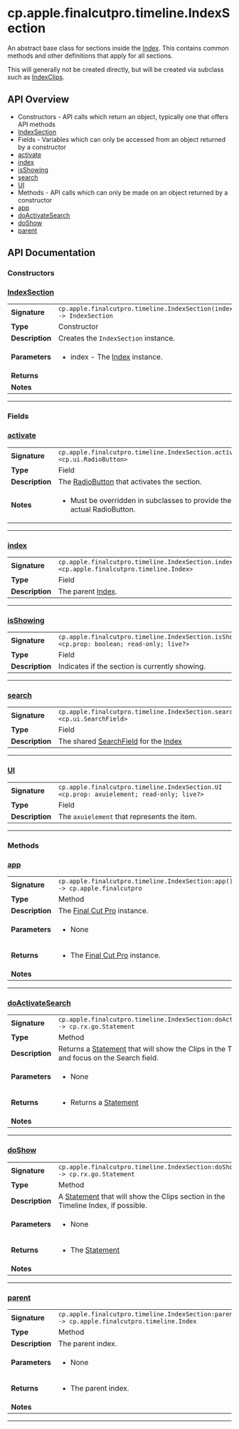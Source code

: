 # cp.apple.finalcutpro.timeline.IndexSection

An abstract base class for sections inside the [Index](cp.apple.finalcutpro.timeline.Index.md).
This contains common methods and other definitions that apply for all sections.

This will generally not be created directly, but will be created via subclass such as
[IndexClips](cp.apple.finalcutpro.timeline.IndexClips.md).

## API Overview
* Constructors - API calls which return an object, typically one that offers API methods
 * [IndexSection](#indexsection)
* Fields - Variables which can only be accessed from an object returned by a constructor
 * [activate](#activate)
 * [index](#index)
 * [isShowing](#isshowing)
 * [search](#search)
 * [UI](#ui)
* Methods - API calls which can only be made on an object returned by a constructor
 * [app](#app)
 * [doActivateSearch](#doactivatesearch)
 * [doShow](#doshow)
 * [parent](#parent)

## API Documentation

### Constructors


### [IndexSection](#indexsection)

|                                             |                                                                                     |
| --------------------------------------------|-------------------------------------------------------------------------------------|
| **Signature**                               | `cp.apple.finalcutpro.timeline.IndexSection(index) -> IndexSection`                                                                    |
| **Type**                                    | Constructor                                                                     |
| **Description**                             | Creates the `IndexSection` instance.                                                                     |
| **Parameters**                              | <ul><li>index - The [Index](cp.apple.finalcutpro.timeline.Index.md) instance.</li></ul> |
| **Returns**                                 | <ul></ul>          |
| **Notes**                                   | <ul></ul>                |

---
### Fields


### [activate](#activate)

|                                             |                                                                                     |
| --------------------------------------------|-------------------------------------------------------------------------------------|
| **Signature**                               | `cp.apple.finalcutpro.timeline.IndexSection.activate <cp.ui.RadioButton>`                                                                    |
| **Type**                                    | Field                                                                     |
| **Description**                             | The [RadioButton](cp.ui.RadioButton.md) that activates the section.                                                                     |
| **Notes**                                   | <ul><li>Must be overridden in subclasses to provide the actual RadioButton.</li></ul>                |

---

### [index](#index)

|                                             |                                                                                     |
| --------------------------------------------|-------------------------------------------------------------------------------------|
| **Signature**                               | `cp.apple.finalcutpro.timeline.IndexSection.index <cp.apple.finalcutpro.timeline.Index>`                                                                    |
| **Type**                                    | Field                                                                     |
| **Description**                             | The parent [Index](cp.apple.finalcutpro.timeline.Index.md).                                                                     |

---

### [isShowing](#isshowing)

|                                             |                                                                                     |
| --------------------------------------------|-------------------------------------------------------------------------------------|
| **Signature**                               | `cp.apple.finalcutpro.timeline.IndexSection.isShowing <cp.prop: boolean; read-only; live?>`                                                                    |
| **Type**                                    | Field                                                                     |
| **Description**                             | Indicates if the section is currently showing.                                                                     |

---

### [search](#search)

|                                             |                                                                                     |
| --------------------------------------------|-------------------------------------------------------------------------------------|
| **Signature**                               | `cp.apple.finalcutpro.timeline.IndexSection.search <cp.ui.SearchField>`                                                                    |
| **Type**                                    | Field                                                                     |
| **Description**                             | The shared [SearchField](cp.ui.SearchField.md) for the [Index](cp.apple.finalcutpro.timeline.Index.md)                                                                     |

---

### [UI](#ui)

|                                             |                                                                                     |
| --------------------------------------------|-------------------------------------------------------------------------------------|
| **Signature**                               | `cp.apple.finalcutpro.timeline.IndexSection.UI <cp.prop: axuielement; read-only; live?>`                                                                    |
| **Type**                                    | Field                                                                     |
| **Description**                             | The `axuielement` that represents the item.                                                                     |

---
### Methods


### [app](#app)

|                                             |                                                                                     |
| --------------------------------------------|-------------------------------------------------------------------------------------|
| **Signature**                               | `cp.apple.finalcutpro.timeline.IndexSection:app() -> cp.apple.finalcutpro`                                                                    |
| **Type**                                    | Method                                                                     |
| **Description**                             | The [Final Cut Pro](cp.apple.finalcutpro.md) instance.                                                                     |
| **Parameters**                              | <ul><li>None</li></ul> |
| **Returns**                                 | <ul><li>The [Final Cut Pro](cp.apple.finalcutpro.md) instance.</li></ul>          |
| **Notes**                                   | <ul></ul>                |

---

### [doActivateSearch](#doactivatesearch)

|                                             |                                                                                     |
| --------------------------------------------|-------------------------------------------------------------------------------------|
| **Signature**                               | `cp.apple.finalcutpro.timeline.IndexSection:doActivateSearch() -> cp.rx.go.Statement`                                                                    |
| **Type**                                    | Method                                                                     |
| **Description**                             | Returns a [Statement](cp.rx.go.Statement.md) that will show the Clips in the Timeline Index and focus on the Search field.                                                                     |
| **Parameters**                              | <ul><li>None</li></ul> |
| **Returns**                                 | <ul><li>Returns a [Statement](cp.rx.go.Statement.md)</li></ul>          |
| **Notes**                                   | <ul></ul>                |

---

### [doShow](#doshow)

|                                             |                                                                                     |
| --------------------------------------------|-------------------------------------------------------------------------------------|
| **Signature**                               | `cp.apple.finalcutpro.timeline.IndexSection:doShow() -> cp.rx.go.Statement`                                                                    |
| **Type**                                    | Method                                                                     |
| **Description**                             | A [Statement](cp.rx.go.Statement.md) that will show the Clips section in the Timeline Index, if possible.                                                                     |
| **Parameters**                              | <ul><li>None</li></ul> |
| **Returns**                                 | <ul><li>The [Statement](cp.rx.go.Statement.md)</li></ul>          |
| **Notes**                                   | <ul></ul>                |

---

### [parent](#parent)

|                                             |                                                                                     |
| --------------------------------------------|-------------------------------------------------------------------------------------|
| **Signature**                               | `cp.apple.finalcutpro.timeline.IndexSection:parent() -> cp.apple.finalcutpro.timeline.Index`                                                                    |
| **Type**                                    | Method                                                                     |
| **Description**                             | The parent index.                                                                     |
| **Parameters**                              | <ul><li>None</li></ul> |
| **Returns**                                 | <ul><li>The parent index.</li></ul>          |
| **Notes**                                   | <ul></ul>                |

---
